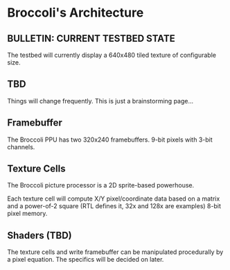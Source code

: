# Broccoli's Architecture

## **BULLETIN**: CURRENT TESTBED STATE

The testbed will currently display a 640x480 tiled texture of configurable size.

## TBD

Things will change frequently. This is just a brainstorming page...

## Framebuffer

The Broccoli PPU has two 320x240 framebuffers. 9-bit pixels with 3-bit channels.

## Texture Cells

The Broccoli picture processor is a 2D sprite-based powerhouse.

Each texture cell will compute X/Y pixel/coordinate data based on a matrix
and a power-of-2 square (RTL defines it, 32x and 128x are examples) 8-bit pixel
memory.

## Shaders (TBD)

The texture cells and write framebuffer can be manipulated procedurally by a
pixel equation. The specifics will be decided on later.
